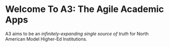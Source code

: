 # Welcome To A3: The Agile Academic Apps
A3 aims to be an *infinitely-expanding single source of truth* for North American Model Higher-Ed Institutions.

